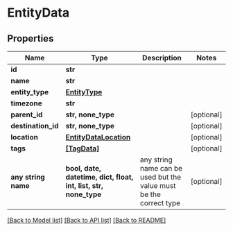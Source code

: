# EntityData


## Properties
Name | Type | Description | Notes
------------ | ------------- | ------------- | -------------
**id** | **str** |  | 
**name** | **str** |  | 
**entity_type** | [**EntityType**](EntityType.md) |  | 
**timezone** | **str** |  | 
**parent_id** | **str, none_type** |  | [optional] 
**destination_id** | **str, none_type** |  | [optional] 
**location** | [**EntityDataLocation**](EntityDataLocation.md) |  | [optional] 
**tags** | [**[TagData]**](TagData.md) |  | [optional] 
**any string name** | **bool, date, datetime, dict, float, int, list, str, none_type** | any string name can be used but the value must be the correct type | [optional]

[[Back to Model list]](../README.md#documentation-for-models) [[Back to API list]](../README.md#documentation-for-api-endpoints) [[Back to README]](../README.md)


